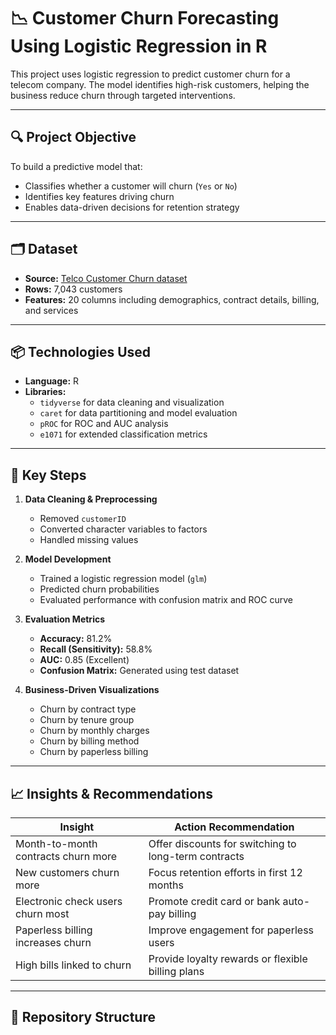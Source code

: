 # 📉 Customer Churn Forecasting Using Logistic Regression in R

This project uses logistic regression to predict customer churn for a telecom company. The model identifies high-risk customers, helping the business reduce churn through targeted interventions.

---

## 🔍 Project Objective

To build a predictive model that:
- Classifies whether a customer will churn (`Yes` or `No`)
- Identifies key features driving churn
- Enables data-driven decisions for retention strategy

---

## 🗂 Dataset

- **Source:** [Telco Customer Churn dataset](https://www.kaggle.com/blastchar/telco-customer-churn)
- **Rows:** 7,043 customers
- **Features:** 20 columns including demographics, contract details, billing, and services

---

## 📦 Technologies Used

- **Language:** R
- **Libraries:**
  - `tidyverse` for data cleaning and visualization
  - `caret` for data partitioning and model evaluation
  - `pROC` for ROC and AUC analysis
  - `e1071` for extended classification metrics

---

## 🧠 Key Steps

1. **Data Cleaning & Preprocessing**
   - Removed `customerID`
   - Converted character variables to factors
   - Handled missing values

2. **Model Development**
   - Trained a logistic regression model (`glm`)
   - Predicted churn probabilities
   - Evaluated performance with confusion matrix and ROC curve

3. **Evaluation Metrics**
   - **Accuracy:** 81.2%
   - **Recall (Sensitivity):** 58.8%
   - **AUC:** 0.85 (Excellent)
   - **Confusion Matrix:** Generated using test dataset

4. **Business-Driven Visualizations**
   - Churn by contract type
   - Churn by tenure group
   - Churn by monthly charges
   - Churn by billing method
   - Churn by paperless billing

---

## 📈 Insights & Recommendations

| Insight                         | Action Recommendation                                      |
|----------------------------------|------------------------------------------------------------|
| Month-to-month contracts churn more | Offer discounts for switching to long-term contracts       |
| New customers churn more        | Focus retention efforts in first 12 months                 |
| Electronic check users churn most | Promote credit card or bank auto-pay billing              |
| Paperless billing increases churn | Improve engagement for paperless users                    |
| High bills linked to churn      | Provide loyalty rewards or flexible billing plans          |

---

## 📂 Repository Structure

